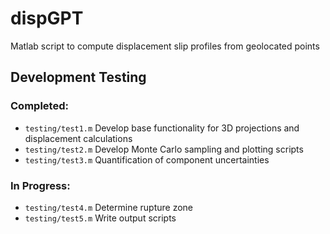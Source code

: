 # dispGPT
Matlab script to compute displacement slip profiles from geolocated points

## Development Testing 
### Completed:
 * `testing/test1.m` Develop base functionality for 3D projections and displacement calculations
 * `testing/test2.m` Develop Monte Carlo sampling and plotting scripts
 * `testing/test3.m` Quantification of component uncertainties
### In Progress:
 * `testing/test4.m` Determine rupture zone
 * `testing/test5.m` Write output scripts
